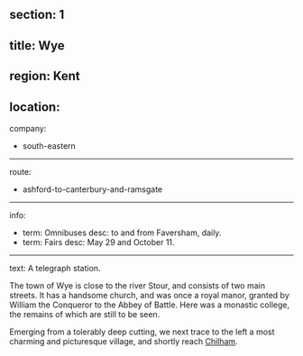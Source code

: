 section: 1
----
title: Wye
----
region: Kent
----
location: 
----
company:
- south-eastern
----
route:
- ashford-to-canterbury-and-ramsgate
----
info:
- term: Omnibuses
  desc: to and from Faversham, daily.
- term: Fairs
  desc: May 29 and October 11.
----
text: A telegraph station.

The town of Wye is close to the river Stour, and consists of two main streets. It has a handsome church, and was once a royal manor, granted by William the Conqueror to the Abbey of Battle. Here was a monastic college, the remains of which are still to be seen.

Emerging from a tolerably deep cutting, we next trace to the left a most charming and picturesque village, and shortly reach [Chilham](/stations/chilham).
